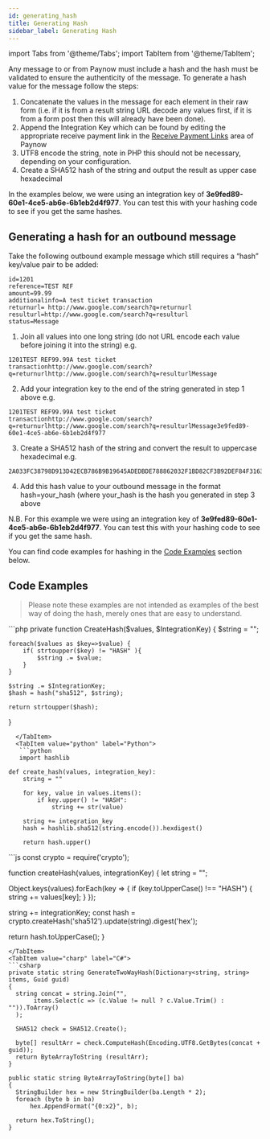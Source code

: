 ```yaml
---
id: generating_hash
title: Generating Hash
sidebar_label: Generating Hash
---
```


import Tabs from '@theme/Tabs';
import TabItem from '@theme/TabItem';

Any message to or from Paynow must include a hash and the hash must be validated to ensure the authenticity of the message. To generate a hash value for the message follow the steps:

1. Concatenate the values in the message for each element in their raw form (i.e. if it is from a
result string URL decode any values first, if it is from a form post then this will already have
been done).
2. Append the Integration Key which can be found by editing the appropriate receive payment
link in the [Receive Payment Links](https://www.paynow.co.zw/Home/Receive) area of Paynow
3. UTF8 encode the string, note in PHP this should not be necessary, depending on your
configuration.
4. Create a SHA512 hash of the string and output the result as upper case hexadecimal

In the examples below, we were using an integration key of **3e9fed89-60e1-4ce5-ab6e-6b1eb2d4f977**. You can test this with your hashing code to see if you get the same hashes.

## Generating a hash for an outbound message
Take the following outbound example message which still requires a “hash” key/value pair to be added:

```
id=1201
reference=TEST REF
amount=99.99
additionalinfo=A test ticket transaction
returnurl= http://www.google.com/search?q=returnurl
resulturl=http://www.google.com/search?q=resulturl
status=Message
```

1.	Join all values into one long string (do not URL encode each value before joining it into the string) 
e.g. 
```
1201TEST REF99.99A test ticket transactionhttp://www.google.com/search?q=returnurlhttp://www.google.com/search?q=resulturlMessage
```
2.	Add your integration key to the end of the string generated in step 1 above 
e.g.
```
1201TEST REF99.99A test ticket transactionhttp://www.google.com/search?q=returnurlhttp://www.google.com/search?q=resulturlMessage3e9fed89-60e1-4ce5-ab6e-6b1eb2d4f977
```
3.	Create a SHA512 hash of the string and convert the result to uppercase hexadecimal 
e.g. 
```
2A033FC38798D913D42ECB786B9B19645ADEDBDE788862032F1BD82CF3B92DEF84F316385D5B40DBB35F1A4FD7D5BFE73835174136463CDD48C9366B0749C689
```
4.	Add this hash value to your outbound message in the format hash=your_hash (where your_hash is the hash you generated in step 3 above

N.B. For this example we were using an integration key of **3e9fed89-60e1-4ce5-ab6e-6b1eb2d4f977**. You can test this with your hashing code to see if you get the same hash.

You can find code examples for hashing in the [Code Examples](#code-examples) section below.

## Code Examples

> Please note these examples are not intended as examples of the best way of doing the hash, merely ones that are easy to understand.

<Tabs>
  <TabItem value="php" label="PHP" default>
 ```php
private function CreateHash($values, $IntegrationKey) {
    $string = "";

    foreach($values as $key=>$value) {
        if( strtoupper($key) != "HASH" ){
            $string .= $value;
        }
    }
    
    $string .= $IntegrationKey;
    $hash = hash("sha512", $string);

    return strtoupper($hash);
}
```
  </TabItem>
  <TabItem value="python" label="Python">
   ```python
   import hashlib

def create_hash(values, integration_key):
    string = ""
    
    for key, value in values.items():
        if key.upper() != "HASH":
            string += str(value)
    
    string += integration_key
    hash = hashlib.sha512(string.encode()).hexdigest()
    
    return hash.upper()
```
  </TabItem>
  <TabItem value="nodejs" label="NodeJS">
  ```js
const crypto = require('crypto');

function createHash(values, integrationKey) {
  let string = "";
  
  Object.keys(values).forEach(key => {
    if (key.toUpperCase() !== "HASH") {
      string += values[key];
    }
  });
  
  string += integrationKey;
  const hash = crypto.createHash('sha512').update(string).digest('hex');
  
  return hash.toUpperCase();
}
  ```
  </TabItem>
  <TabItem value="charp" label="C#">
 ```csharp
private static string GenerateTwoWayHash(Dictionary<string, string> items, Guid guid)
{
    string concat = string.Join("", 
         items.Select(c => (c.Value != null ? c.Value.Trim() : "")).ToArray()
    );

    SHA512 check = SHA512.Create();

    byte[] resultArr = check.ComputeHash(Encoding.UTF8.GetBytes(concat + guid));
    return ByteArrayToString (resultArr);
}

public static string ByteArrayToString(byte[] ba)
{
    StringBuilder hex = new StringBuilder(ba.Length * 2);
    foreach (byte b in ba)
        hex.AppendFormat("{0:x2}", b);

    return hex.ToString();
}
```
  </TabItem>
</Tabs>

